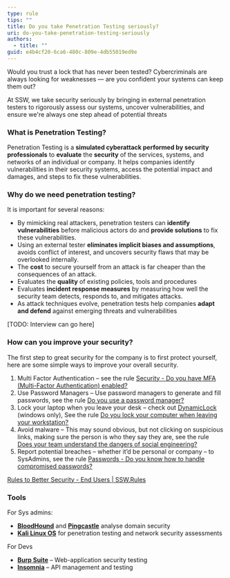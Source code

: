 ```yaml
---
type: rule
tips: ""
title: Do you take Penetration Testing seriously?
uri: do-you-take-penetration-testing-seriously
authors:
  - title: ""
guid: e4b4cf20-6ca6-480c-809e-4db55019ed9e
---
```

Would you trust a lock that has never been tested? Cybercriminals are always looking for weaknesses — are you confident your systems can keep them out?

At SSW, we take security seriously by bringing in external penetration testers to rigorously assess our systems, uncover vulnerabilities, and ensure we're always one step ahead of potential threats

### What is Penetration Testing?

Penetration Testing is a **simulated cyberattack performed by security professionals** to **evaluate** the **security** of the services, systems, and networks of an individual or company. It helps companies identify vulnerabilities in their security systems, access the potential impact and damages, and steps to fix these vulnerabilities.

### Why do we need penetration testing?

It is important for several reasons:

- By mimicking real attackers, penetration testers can **identify vulnerabilities** before malicious actors do and **provide solutions** to fix these vulnerabilities.
- Using an external tester **eliminates implicit biases and assumptions**, avoids conflict of interest, and uncovers security flaws that may be overlooked internally.
- The **cost** to secure yourself from an attack is far cheaper than the consequences of an attack.
- Evaluates the **quality** of existing policies, tools and procedures
- Evaluates **incident response measures** by measuring how well the security team detects, responds to, and mitigates attacks.
- As attack techniques evolve, penetration tests help companies **adapt and defend** against emerging threats and vulnerabilities

\[TODO: Interview can go here\]

### How can you improve your security?

The first step to great security for the company is to first protect yourself, here are some simple ways to improve your overall security.

1. Multi Factor Authentication – see the rule [Security - Do you have MFA (Multi-Factor Authentication) enabled?](https://www.ssw.com.au/rules/multi-factor-authentication-enabled/)
2. Use Password Managers – Use password managers to generate and fill passwords, see the rule [Do you use a password manager?](https://www.ssw.com.au/rules/password-manager/)
3. Lock your laptop when you leave your desk – check out [DynamicLock](https://learn.microsoft.com/en-us/windows/security/identity-protection/hello-for-business/hello-feature-dynamic-lock) (windows only), See the rule [Do you lock your computer when leaving your workstation?](https://www.ssw.com.au/rules/lock-your-computer-when-you-leave/)
4. Avoid malware – This may sound obvious, but not clicking on suspicious links, making sure the person is who they say they are, see the rule [Does your team understand the dangers of social engineering?](https://www.ssw.com.au/rules/understand-the-dangers-of-social-engineering/)
5. Report potential breaches – whether it’d be personal or company – to SysAdmins, see the rule [Passwords - Do you know how to handle compromised passwords?](https://www.ssw.com.au/rules/security-compromised-password/)

[Rules to Better Security - End Users | SSW.Rules](https://www.ssw.com.au/rules/rules-to-better-security-end-users/)

### Tools

For Sys admins:

- [**BloodHound**](https://bloodhound.readthedocs.io/en/latest/index.html) and [**Pingcastle**](https://www.pingcastle.com/) analyse domain security
- [**Kali Linux OS**](https://www.kali.org/) for penetration testing and network security assessments

For Devs

- [**Burp Suite**](https://portswigger.net/burp) – Web-application security testing
- [**Insomnia**](https://insomnia.rest/) – API management and testing
